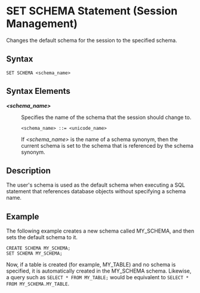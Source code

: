 <!-- loio20fd550375191014b886a338afb4cd5f -->

# SET SCHEMA Statement \(Session Management\)

Changes the default schema for the session to the specified schema.



<a name="loio20fd550375191014b886a338afb4cd5f__sql_set_schema_1sql_set_schema_syntax"/>

## Syntax

```
SET SCHEMA <schema_name>
```



<a name="loio20fd550375191014b886a338afb4cd5f__sql_set_schema_1sql_set_schema_syntax_elements"/>

## Syntax Elements


<dl>
<dt><b>

*<schema\_name\>*

</b></dt>
<dd>

Specifies the name of the schema that the session should change to.

```
<schema_name> ::= <unicode_name>
```

If *<schema\_name\>* is the name of a schema synonym, then the current schema is set to the schema that is referenced by the schema synonym.



</dd>
</dl>



<a name="loio20fd550375191014b886a338afb4cd5f__sql_set_schema_1sql_set_schema_description"/>

## Description

The user's schema is used as the default schema when executing a SQL statement that references database objects without specifying a schema name.



<a name="loio20fd550375191014b886a338afb4cd5f__sql_set_schema_1sql_set_schema_example"/>

## Example

The following example creates a new schema called MY\_SCHEMA, and then sets the default schema to it.

```
CREATE SCHEMA MY_SCHEMA;
SET SCHEMA MY_SCHEMA;
```

Now, if a table is created \(for example, MY\_TABLE\) and no schema is specified, it is automatically created in the MY\_SCHEMA schema. Likewise, a query such as `SELECT * FROM MY_TABLE;` would be equivalent to `SELECT * FROM MY_SCHEMA.MY_TABLE`.

